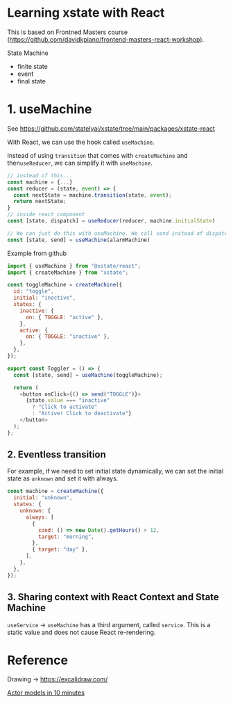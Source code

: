 # Learning xstate with React

This is based on Frontned Masters course (https://github.com/davidkpiano/frontend-masters-react-workshop).

State Machine

- finite state
- event
- final state

# 1. useMachine

See https://github.com/statelyai/xstate/tree/main/packages/xstate-react

With React, we can use the hook called `useMachine`.

Instead of using `transition` that comes with `createMachine` and then`useReducer`, we can simplify it with `useMachine`.

```js
// instead of this...
const machine = {...}
const reducer = (state, event) => {
  const nextState = machine.transition(state, event);
  return nextState;
}
// inside react component
const [state, dispatch] = useReducer(reducer, machine.initialState)

// We can just do this with useMachine. We call send instead of dispatch with useReducer.
const [state, send] = useMachine(alarmMachine)
```

Example from github

```js
import { useMachine } from "@xstate/react";
import { createMachine } from "xstate";

const toggleMachine = createMachine({
  id: "toggle",
  initial: "inactive",
  states: {
    inactive: {
      on: { TOGGLE: "active" },
    },
    active: {
      on: { TOGGLE: "inactive" },
    },
  },
});

export const Toggler = () => {
  const [state, send] = useMachine(toggleMachine);

  return (
    <button onClick={() => send("TOGGLE")}>
      {state.value === "inactive"
        ? "Click to activate"
        : "Active! Click to deactivate"}
    </button>
  );
};
```

## 2. Eventless transition

For example, if we need to set initial state dynamically, we can set the initial state as `unknown` and set it with always.

```js
const machine = createMachine({
  initial: "unknown",
  states: {
    unknown: {
      always: [
        {
          cond: () => new Date().getHours() > 12,
          target: "morning",
        },
        { target: "day" },
      ],
    },
  },
});
```

## 3. Sharing context with React Context and State Machine

`useService` -> `useMachine` has a third argument, called `service`. This is a static value and does not cause React re-rendering.

# Reference

Drawing -> https://excalidraw.com/

[Actor models in 10 minutes](https://www.brianstorti.com/the-actor-model/)
